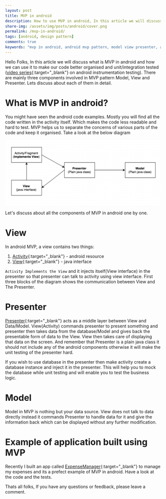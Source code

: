 ```yaml
---
layout: post
title: MVP in android
description: How to use MVP in android, In this article we will discuss what is MVP in android and how we can implement it. MVP helps improve coverage of code too.
share-img: /assets/img/posts/android/cover.png
permalink: /mvp-in-android/
tags: [android, design pattern]
comments: true
keywords: "mvp in android, android mvp pattern, model view presenter, android architecture, mvp implementation android, android design patterns, android code organization, android unit testing, mvp tutorial, android presenter"
---
```


Hello Folks, In this article we will discuss what is MVP in android and how we can use it to make our code better organised and unit/integration tested ([video series](https://www.youtube.com/watch?v=gdsxVfq-yNM&list=PLFYf87MeyEq588ibGPTu5lEhnJZG6KsmR){:target="_blank"} on android instrumentation testing). There are mainly three components involved in MVP pattern Model, View and Presenter. Lets discuss about each of them in detail.

# What is MVP in android?

You might have seen the android code examples. Mostly you will find all the code written in the activity itself. Which makes the code less readable and hard to test. MVP helps us to separate the concerns of various parts of the code and keep it organised. Take a look at the below diagram

![Crepe](/assets/img/posts/android_mvp/android_mvp.png)

Let's discuss about all the components of MVP in android one by one.

# View

In android MVP, a view contains two things:

1. [Activity](https://github.com/ajitsing/ExpenseManager/blob/master/app/src/main/java/ajitsingh/com/expensemanager/activity/AddCategoryActivity.java){:target="_blank"} - android resource
2. [View](https://github.com/ajitsing/ExpenseManager/blob/master/app/src/main/java/ajitsingh/com/expensemanager/activity/AddCategoryActivity.java){:target="_blank"} - java interface

`Activity Implements the View` and it injects itself(View interface) in the presenter so that presenter can talk to activity using view interface. First three blocks of the diagram shows the communication between View and The Presenter.

# Presenter

[Presenter](https://github.com/ajitsing/ExpenseManager/blob/master/app/src/main/java/ajitsingh/com/expensemanager/presenter/CategoryPresenter.java){:target="_blank"} acts as a middle layer between View and Data/Model. View(Activity) commands presenter to present something and presenter then takes data from the database/Model and gives back the presentable form of data to the View. View then takes care of displaying that data on the screen. And remember that Presenter is a plain java class it should not include any of the android components otherwise it will make the unit testing of the presenter hard.

If you wish to use database in the presenter then make activity create a database instance and inject it in the presenter. This will help you to mock the database while unit testing and will enable you to test the business logic.

# Model

Model in MVP is nothing but your data source. View does not talk to data directly instead it commands Presenter to handle data for it and give the information back which can be displayed without any further modification.

# Example of application built using MVP

Recently I built an app called [ExpenseManager](https://github.com/ajitsing/ExpenseManager){:target="_blank"} to manage my expenses and its a prefect example of MVP in android. Have a look at the code and the tests.

Thats all folks, If you have any questions or feedback, please leave a comment.


